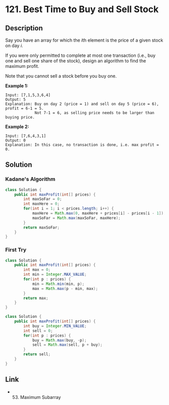 # 121. Best Time to Buy and Sell Stock

## Description

Say you have an array for which the *i*th element is the price of a given stock on day *i*.

If you were only permitted to complete at most one transaction (i.e., buy one and sell one share of the stock), design an algorithm to find the maximum profit.

Note that you cannot sell a stock before you buy one.

**Example 1:**

```
Input: [7,1,5,3,6,4]
Output: 5
Explanation: Buy on day 2 (price = 1) and sell on day 5 (price = 6), profit = 6-1 = 5.
             Not 7-1 = 6, as selling price needs to be larger than buying price.
```

**Example 2:**

```
Input: [7,6,4,3,1]
Output: 0
Explanation: In this case, no transaction is done, i.e. max profit = 0.
```

##  Solution

### Kadane's Algorithm

```java
class Solution {
    public int maxProfit(int[] prices) {
        int maxSoFar = 0;
        int maxHere = 0;
        for(int i = 1; i < prices.length; i++) {
            maxHere = Math.max(0, maxHere + prices[i] - prices[i - 1]);
            maxSoFar = Math.max(maxSoFar, maxHere);
        }
        return maxSoFar;
    }
}
```

### First Try

```java
class Solution {
    public int maxProfit(int[] prices) {
        int max = 0;
        int min = Integer.MAX_VALUE;
        for(int p : prices) {
            min = Math.min(min, p);
            max = Math.max(p - min, max);
        }
        return max;
    }
}
```

```java
class Solution {
    public int maxProfit(int[] prices) {
        int buy = Integer.MIN_VALUE;
        int sell = 0;
        for(int p : prices) {
            buy = Math.max(buy, -p);
            sell = Math.max(sell, p + buy);
        }
        return sell;
    }
}
```



## Link

* 53. Maximum Subarray
